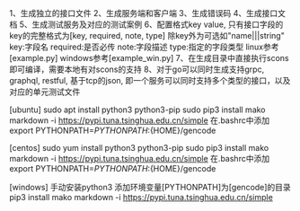 1、生成独立的接口文件
2、生成服务端和客户端
3、生成错误码
4、生成接口文档
5、生成测试服务及对应的测试案例
6、配置格式key value, 只有接口字段的key的完整格式为[key, required, note, type] 除key外为可选如"name|||string"
   key:字段名
   required:是否必传
   note:字段描述
   type:指定的字段类型
   linux参考[example.py]
   windows参考[example_win.py]
7、在生成目录中直接执行scons即可编译，需要本地有对scons的支持
8、对于go可以同时生成支持grpc, graphql, restful, 基于tcp的json, 即一个服务可以同时支持多个类型的接口，以及对应的单元测试文件

[ubuntu]
sudo apt install python3 python3-pip
sudo pip3 install mako markdown -i https://pypi.tuna.tsinghua.edu.cn/simple
在.bashrc中添加
export PYTHONPATH=$PYTHONPATH:${HOME}/gencode

[centos]
sudo yum install python3 python3-pip
sudo pip3 install mako markdown -i https://pypi.tuna.tsinghua.edu.cn/simple
在.bashrc中添加
export PYTHONPATH=$PYTHONPATH:${HOME}/gencode

[windows]
手动安装python3
添加环境变量[PYTHONPATH]为[gencode]的目录
pip3 install mako markdown -i https://pypi.tuna.tsinghua.edu.cn/simple

